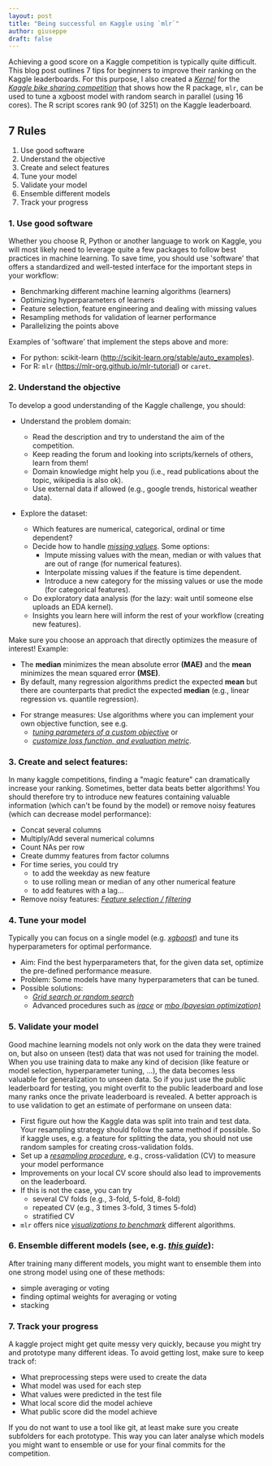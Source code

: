 ```yaml
---
layout: post
title: "Being successful on Kaggle using `mlr`"
author: giuseppe
draft: false
---
```


Achieving a good score on a Kaggle competition is typically quite difficult.
This blog post outlines 7 tips for beginners to improve their ranking on the Kaggle leaderboards.
For this purpose, I also created a [*Kernel*](https://www.kaggle.com/casalicchio/bike-sharing-demand/tuning-with-mlr)
for the [*Kaggle bike sharing competition*](https://www.kaggle.com/c/bike-sharing-demand)
that shows how the R package, `mlr`, can be used to tune a xgboost model with random search in parallel (using 16 cores). The R script scores rank 90 (of 3251) on the Kaggle leaderboard.

## 7 Rules

  1. Use good software
  1. Understand the objective
  1. Create and select features
  1. Tune your model
  1. Validate your model
  1. Ensemble different models
  1. Track your progress

<!--more-->

### 1. Use good software

Whether you choose R, Python or another language to work on Kaggle, you will
most likely need to leverage quite a few packages to follow best practices in
machine learning. To save time, you should use 'software'
that offers a standardized and well-tested interface for the important steps
in your workflow:

  - Benchmarking different machine learning algorithms (learners)
  - Optimizing hyperparameters of learners
  - Feature selection, feature engineering and dealing with missing values
  - Resampling methods for validation of learner performance
  - Parallelizing the points above

Examples of 'software' that implement the steps above and more:

  - For python: scikit-learn (<http://scikit-learn.org/stable/auto_examples>).
  - For R: `mlr` (<https://mlr-org.github.io/mlr-tutorial>) or `caret`.


### 2. Understand the objective

To develop a good understanding of the Kaggle challenge, you should:

  - Understand the problem domain:
    - Read the description and try to understand the aim of the competition.
    - Keep reading the forum and looking into scripts/kernels of others, learn from them!
    - Domain knowledge might help you (i.e., read publications about the topic, wikipedia is also ok).
    - Use external data if allowed (e.g., google trends, historical weather data).

  - Explore the dataset:
    - Which features are numerical, categorical, ordinal or time dependent?
    - Decide how to handle [*missing values*](https://mlr-org.github.io/mlr/articles/tutorial/devel/impute.html). Some options:
        - Impute missing values with the mean, median or with values that are out of range (for numerical features).
        - Interpolate missing values if the feature is time dependent.
        - Introduce a new category for the missing values or use the mode (for categorical features).
    - Do exploratory data analysis (for the lazy: wait until someone else uploads an EDA kernel).
    - Insights you learn here will inform the rest of your workflow (creating new features).

Make sure you choose an approach that directly optimizes the measure of interest!
Example:

  - The **median** minimizes the mean absolute error **(MAE)** and
  the **mean** minimizes the mean squared error **(MSE)**.
  - By default, many regression algorithms predict the expected **mean** but there
  are counterparts that predict the expected **median**
  (e.g., linear regression vs. quantile regression).
  <!-- - Some measures use a (log-)transformation of the target  -->
  <!-- (e.g. the **RMSLE**, see [*bike sharing competition*](https://www.kaggle.com/c/bike-sharing-demand/details/evaluation)). \newline -->
  <!-- $\rightarrow$ transform the target in the same way before modeling. -->
  - For strange measures: Use algorithms where you can implement your own objective
  function, see e.g.
      - [*tuning parameters of a custom objective*](https://www.kaggle.com/casalicchio/allstate-claims-severity/tuning-the-parameter-of-a-custom-objective-1120) or
      - [*customize loss function, and evaluation metric*](https://github.com/tqchen/xgboost/tree/master/demo#features-walkthrough).


### 3. Create and select features:

In many kaggle competitions, finding a "magic feature" can dramatically increase your ranking.
Sometimes, better data beats better algorithms!
You should therefore try to introduce new features containing valuable information
(which can't be found by the model) or remove noisy features (which can decrease model performance):

  - Concat several columns
  - Multiply/Add several numerical columns
  - Count NAs per row
  - Create dummy features from factor columns
  -  For time series, you could try
      - to add the weekday as new feature
      - to use rolling mean or median of any other numerical feature
      - to add features with a lag...
  - Remove noisy features: [*Feature selection / filtering*](https://mlr-org.github.io/mlr/articles/tutorial/devel/feature_selection.html)


### 4. Tune your model

Typically you can focus on a single model (e.g. [*xgboost*](https://xgboost.readthedocs.io/en/latest)) and tune its hyperparameters for optimal performance.

  - Aim:
  Find the best hyperparameters that, for the given data set, optimize the pre-defined performance measure.
  - Problem:
  Some models have many hyperparameters that can be tuned.
  - Possible solutions:
    - [*Grid search or random search*](https://mlr-org.github.io/mlr/articles/tutorial/devel/tune.html)
    - Advanced procedures such as [*irace*](https://mlr-org.github.io/mlr/articles/tutorial/devel/advanced_tune.html)
    or [*mbo (bayesian optimization)*](https://mlr-org.github.io/mlrMBO/articles/mlrMBO.html)


### 5. Validate your model

Good machine learning models not only work on the data they were trained on, but
also on unseen (test) data that was not used for training the model. When you use training data
to make any kind of decision (like feature or model selection, hyperparameter tuning, ...),
the data becomes less valuable for generalization to unseen data. So if you just use the public
leaderboard for testing, you might overfit to the public leaderboard and lose many ranks once the private
leaderboard is revealed.
A better approach is to use validation to get an estimate of performane on unseen data:

  - First figure out how the Kaggle data was split into train and test data. Your resampling strategy should follow the same method if possible. So if kaggle uses, e.g. a feature for splitting the data, you should not use random samples for creating cross-validation folds.
  - Set up a [*resampling procedure*](https://mlr-org.github.io/mlr/articles/tutorial/devel/resample.html), e.g., cross-validation (CV) to measure your model performance
  - Improvements on your local CV score should also lead to improvements on the leaderboard.
  - If this is not the case, you can try
      - several CV folds (e.g., 3-fold, 5-fold, 8-fold)
      - repeated CV (e.g., 3 times 3-fold, 3 times 5-fold)
      - stratified CV
  - `mlr` offers nice [*visualizations to benchmark*](https://mlr-org.github.io/mlr/articles/tutorial/devel/benchmark_experiments.html#benchmark-analysis-and-visualization) different algorithms.


### 6. Ensemble **different** models (see, e.g. [*this guide*](http://mlwave.com/kaggle-ensembling-guide)):

After training many different models, you might want to ensemble them into one strong model using one of these methods:

  - simple averaging or voting
  - finding optimal weights for averaging or voting
  - stacking


### 7. Track your progress

A kaggle project might get quite messy very quickly, because you might try and prototype
many different ideas. To avoid getting lost, make sure to keep track of:

  - What preprocessing steps were used to create the data
  - What model was used for each step
  - What values were predicted in the test file
  - What local score did the model achieve
  - What public score did the model achieve

If you do not want to use a tool like git, at least make sure you create subfolders
for each prototype. This way you can later analyse which models you might want to ensemble
or use for your final commits for the competition.
